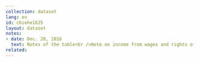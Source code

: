 ```yaml
---
collection: dataset
lang: en
id: cbiehe1625
layout: dataset
notes: 
- date: Dec. 20, 2016
  text: Notes of the table<br />Note on income from wages and rights of the cooperative sector, by 1389 the income from wages and salaries in the private sector, was a question. <br /> Note on the percentage of wage income distribution rights in the cooperative sector, less than 0.1 percent. <br /> Note on others, Others include the estimated rental value of housing services and free against the value of goods and services, wages and salaries, free of charge (rather than other households), production for use in the home, agriculture and non-agricultural businesses.<br /><br />The income and the distribution rate for the year 1384 extracted from table 8, page 26, of the <a href='http&#58;//cbi.ir/page/13423.aspx'>Results of household budget survey in urban areas of Iran in 1393</a>. 
related:
---
```

